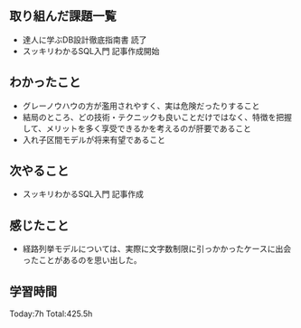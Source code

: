 ## 取り組んだ課題一覧
- 達人に学ぶDB設計徹底指南書 読了
- スッキリわかるSQL入門 記事作成開始

## わかったこと
- グレーノウハウの方が濫用されやすく、実は危険だったりすること
- 結局のところ、どの技術・テクニックも良いことだけではなく、特徴を把握して、メリットを多く享受できるかを考えるのが肝要であること
- 入れ子区間モデルが将来有望であること
  
## 次やること
- スッキリわかるSQL入門 記事作成

## 感じたこと
- 経路列挙モデルについては、実際に文字数制限に引っかかったケースに出会ったことがあるのを思い出した。

## 学習時間
Today:7h
Total:425.5h
